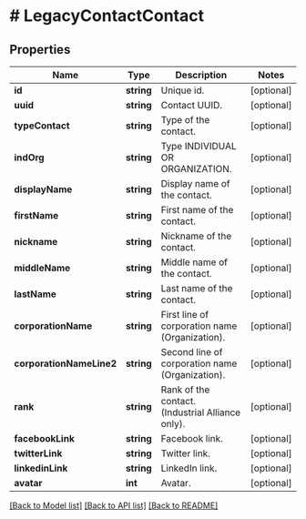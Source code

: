 # # LegacyContactContact

## Properties

Name | Type | Description | Notes
------------ | ------------- | ------------- | -------------
**id** | **string** | Unique id. | [optional]
**uuid** | **string** | Contact UUID. | [optional]
**typeContact** | **string** | Type of the contact. | [optional]
**indOrg** | **string** | Type INDIVIDUAL OR ORGANIZATION. | [optional]
**displayName** | **string** | Display name of the contact. | [optional]
**firstName** | **string** | First name of the contact. | [optional]
**nickname** | **string** | Nickname of the contact. | [optional]
**middleName** | **string** | Middle name of the contact. | [optional]
**lastName** | **string** | Last name of the contact. | [optional]
**corporationName** | **string** | First line of corporation name (Organization). | [optional]
**corporationNameLine2** | **string** | Second line of corporation name (Organization). | [optional]
**rank** | **string** | Rank of the contact. (Industrial Alliance only). | [optional]
**facebookLink** | **string** | Facebook link. | [optional]
**twitterLink** | **string** | Twitter link. | [optional]
**linkedinLink** | **string** | LinkedIn link. | [optional]
**avatar** | **int** | Avatar. | [optional]

[[Back to Model list]](../../README.md#models) [[Back to API list]](../../README.md#endpoints) [[Back to README]](../../README.md)
